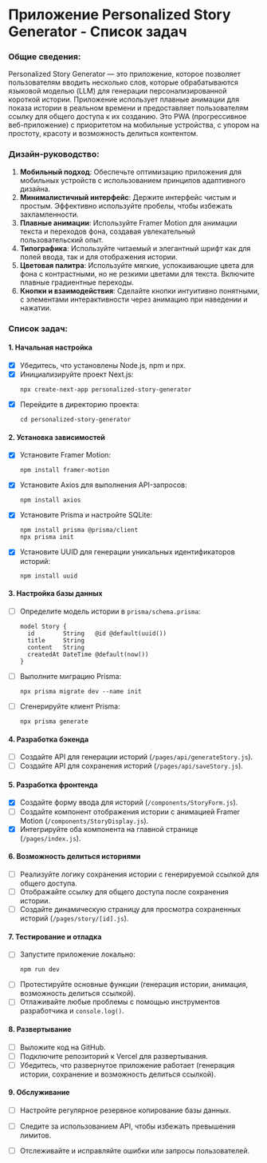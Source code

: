 Приложение Personalized Story Generator - Список задач
======================================================

### Общие сведения:
Personalized Story Generator — это приложение, которое позволяет пользователям вводить несколько слов, которые обрабатываются языковой моделью (LLM) для генерации персонализированной короткой истории. Приложение использует плавные анимации для показа истории в реальном времени и предоставляет пользователям ссылку для общего доступа к их созданию. Это PWA (прогрессивное веб-приложение) с приоритетом на мобильные устройства, с упором на простоту, красоту и возможность делиться контентом.

### Дизайн-руководство:
1. **Мобильный подход**: Обеспечьте оптимизацию приложения для мобильных устройств с использованием принципов адаптивного дизайна.
2. **Минималистичный интерфейс**: Держите интерфейс чистым и простым. Эффективно используйте пробелы, чтобы избежать захламленности.
3. **Плавные анимации**: Используйте Framer Motion для анимации текста и переходов фона, создавая увлекательный пользовательский опыт.
4. **Типографика**: Используйте читаемый и элегантный шрифт как для полей ввода, так и для отображения истории.
5. **Цветовая палитра**: Используйте мягкие, успокаивающие цвета для фона с контрастными, но не резкими цветами для текста. Включите плавные градиентные переходы.
6. **Кнопки и взаимодействия**: Сделайте кнопки интуитивно понятными, с элементами интерактивности через анимацию при наведении и нажатии.

### Список задач:

#### 1. Начальная настройка
- [x] Убедитесь, что установлены Node.js, npm и npx.
- [x] Инициализируйте проект Next.js:
  ```
  npx create-next-app personalized-story-generator
  ```
- [x] Перейдите в директорию проекта:
  ```
  cd personalized-story-generator
  ```

#### 2. Установка зависимостей
- [x] Установите Framer Motion:
  ```
  npm install framer-motion
  ```
- [x] Установите Axios для выполнения API-запросов:
  ```
  npm install axios
  ```
- [x] Установите Prisma и настройте SQLite:
  ```
  npm install prisma @prisma/client
  npx prisma init
  ```
- [x] Установите UUID для генерации уникальных идентификаторов историй:
  ```
  npm install uuid
  ```

#### 3. Настройка базы данных
- [ ] Определите модель истории в `prisma/schema.prisma`:
  ```
  model Story {
    id        String   @id @default(uuid())
    title     String
    content   String
    createdAt DateTime @default(now())
  }
  ```
- [ ] Выполните миграцию Prisma:
  ```
  npx prisma migrate dev --name init
  ```
- [ ] Сгенерируйте клиент Prisma:
  ```
  npx prisma generate
  ```

#### 4. Разработка бэкенда
- [ ] Создайте API для генерации историй (`/pages/api/generateStory.js`).
- [ ] Создайте API для сохранения историй (`/pages/api/saveStory.js`).

#### 5. Разработка фронтенда
- [x] Создайте форму ввода для историй (`/components/StoryForm.js`).
- [ ] Создайте компонент отображения истории с анимацией Framer Motion (`/components/StoryDisplay.js`).
- [x] Интегрируйте оба компонента на главной странице (`/pages/index.js`).

#### 6. Возможность делиться историями
- [ ] Реализуйте логику сохранения истории с генерируемой ссылкой для общего доступа.
- [ ] Отображайте ссылку для общего доступа после сохранения истории.
- [ ] Создайте динамическую страницу для просмотра сохраненных историй (`/pages/story/[id].js`).

#### 7. Тестирование и отладка
- [ ] Запустите приложение локально:
  ```
  npm run dev
  ```
- [ ] Протестируйте основные функции (генерация истории, анимация, возможность делиться ссылкой).
- [ ] Отлаживайте любые проблемы с помощью инструментов разработчика и `console.log()`.

#### 8. Развертывание
- [ ] Выложите код на GitHub.
- [ ] Подключите репозиторий к Vercel для развертывания.
- [ ] Убедитесь, что развернутое приложение работает (генерация истории, сохранение и возможность делиться ссылкой).

#### 9. Обслуживание
- [ ] Настройте регулярное резервное копирование базы данных.
- [ ] Следите за использованием API, чтобы избежать превышения лимитов.
- [ ] Отслеживайте и исправляйте ошибки или запросы пользователей.

